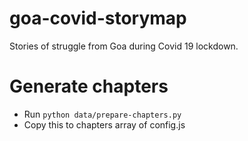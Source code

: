 # goa-covid-storymap
Stories of struggle from Goa during Covid 19 lockdown.

# Generate chapters
* Run `python data/prepare-chapters.py`
* Copy this to chapters array of config.js